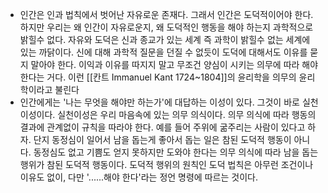 - 인간은 인과 법칙에서 벗어난 자유로운 존재다. 그래서 인간은 도덕적이어야 한다. 하지만 우리는 왜 인간이 자유로운지, 왜 도덕적인 행동을 해야 하는지 과학적으로 밝힐수 없다. 자유와 도덕은 신과 종교가 있는 세계 즉 과학이 밝힐수 없는 세계에 있는 까닭이다. 신에 대해 과학적 질문을 던질 수 없듯이 도덕에 대해서도 이유를 묻지 말아야 한다. 이익과 이유를 따지지 말고 무조건 양심이 시키는 의무에 따라 해야 한다는 거다. 이런 [[칸트 Immanuel Kant 1724~1804]]의 윤리학을 의무의 윤리학이라고 불린다
- 인간에게는 '나는 무엇을 해야만 하는가'에 대답하는 이성이 있다. 그것이 바로 실천이성이다. 실천이성은 우리 마음속에 있는 의무 의식이다. 의무 의식에 따라 행동의 결과에 관계없이 규칙을 따라야 한다. 예를 들어 주위에 굶주리는 사람이 있다고 하자. 단지 동정심이 일어서 남을 돕는게 좋아서 돕는 일은 참된 도덕적 행동이 아니다. 동정심도 없고 기쁨도 얻지 못하지만 도와야 한다는 의무 의식에 따라 남을 돕는 행위가 참된 도덕적 행동이다. 도덕적 행위의 원칙인 도덕 법칙은 아무런 조건이나 이유도 없이, 다만 '......해야 한다'라는 정언 명령에 따르는 것이다. 
